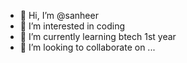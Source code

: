 - 👋 Hi, I’m @sanheer
- 👀 I’m interested in coding
- 🌱 I’m currently learning btech 1st year
- 💞️ I’m looking to collaborate on ...


<!---
sanheer/sanheer is a ✨ special ✨ repository because its `README.md` (this file) appears on your GitHub profile.
You can click the Preview link to take a look at your changes.
--->
